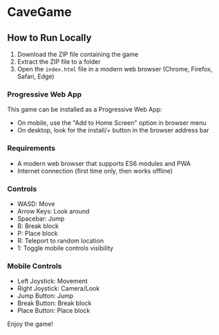 # CaveGame

## How to Run Locally

1. Download the ZIP file containing the game
2. Extract the ZIP file to a folder
3. Open the `index.html` file in a modern web browser (Chrome, Firefox, Safari, Edge)

### Progressive Web App

This game can be installed as a Progressive Web App:
- On mobile, use the "Add to Home Screen" option in browser menu
- On desktop, look for the install/+ button in the browser address bar

### Requirements
- A modern web browser that supports ES6 modules and PWA
- Internet connection (first time only, then works offline)

### Controls
- WASD: Move
- Arrow Keys: Look around
- Spacebar: Jump
- B: Break block
- P: Place block
- R: Teleport to random location
- 1: Toggle mobile controls visibility

### Mobile Controls
- Left Joystick: Movement
- Right Joystick: Camera/Look
- Jump Button: Jump
- Break Button: Break block
- Place Button: Place block

Enjoy the game!